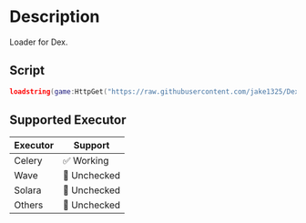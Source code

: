 # Description
Loader for Dex.

## Script
```lua
loadstring(game:HttpGet("https://raw.githubusercontent.com/jake1325/Dex/main/dex-loader.lua"))()
```

## Supported Executor
| Executor         | Support                   |
| ----------------------|----------------------|
| Celery        | ✅ Working                   |
| Wave          | 🔲 Unchecked                 |
| Solara        | 🔲 Unchecked                 |
| Others        | 🔲 Unchecked                 |
